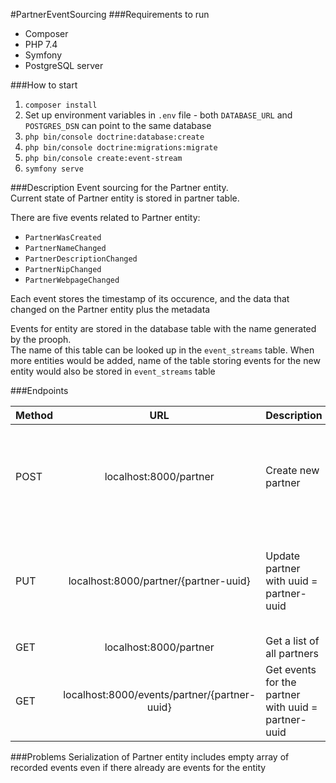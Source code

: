 #PartnerEventSourcing
###Requirements to run
- Composer
- PHP 7.4
- Symfony
- PostgreSQL server

###How to start
1. `composer install`
2. Set up environment variables in `.env` file - both `DATABASE_URL` and `POSTGRES_DSN` can point to the same database
3. `php bin/console doctrine:database:create`
4. `php bin/console doctrine:migrations:migrate`
5. `php bin/console create:event-stream`
6. `symfony serve`

###Description
Event sourcing for the Partner entity. <br>
Current state of Partner entity is stored in partner table.

There are five events related to Partner entity:
- `PartnerWasCreated`
- `PartnerNameChanged`
- `PartnerDescriptionChanged`
- `PartnerNipChanged`
- `PartnerWebpageChanged`

Each event stores the timestamp of its occurence, and the data that changed on the Partner entity plus the metadata

Events for entity are stored in the database table with the name generated by the prooph. <br>
The name of this table can be looked up in the `event_streams` table. When more entities would be added, name of the table storing events for the new entity would also be stored in `event_streams` table

###Endpoints

| Method   |      URL      | Description |  Request body |
|----------|:-------------:|-------------|:--------------|
| POST     | localhost:8000/partner   | Create new partner | <pre>{<br>    "name": "*string - max length 64 chars",<br>    "description": "*string - max length 255 chars",<br>    "nip": "*string - 10 chars",<br>    "webpage": "string - max length 255 chars"<br>}</pre>|
| PUT      | localhost:8000/partner/{partner-uuid} | Update partner with uuid = partner-uuid | <pre>{<br>    "name": "*string - max length 64 chars",<br>    "description": "*string - max length 255 chars",<br>    "nip": "*string - 10 chars",<br>    "webpage": "string - max length 255 chars"<br>}</pre> |
| GET      | localhost:8000/partner    | Get a list of all partners |
| GET      | localhost:8000/events/partner/{partner-uuid}    | Get events for the partner with uuid = partner-uuid

###Problems
Serialization of Partner entity includes empty array of recorded events even if there already are events for the entity